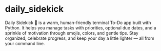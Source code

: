 # daily_sidekick
Daily Sidekick 🙂 is a warm, human-friendly terminal To-Do app built with Python. It helps you manage tasks with priorities, optional due dates, and a sprinkle of motivation through emojis, colors, and gentle tips. Stay organized, celebrate progress, and keep your day a little lighter — all from your command line.
